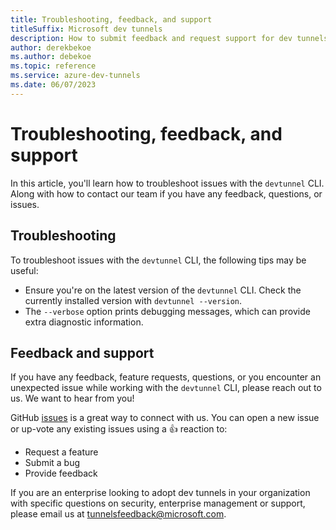 ```yaml
---
title: Troubleshooting, feedback, and support
titleSuffix: Microsoft dev tunnels
description: How to submit feedback and request support for dev tunnels.
author: derekbekoe
ms.author: debekoe
ms.topic: reference
ms.service: azure-dev-tunnels
ms.date: 06/07/2023 
---
```


# Troubleshooting, feedback, and support

In this article, you'll learn how to troubleshoot issues with the `devtunnel` CLI. Along with how to contact our team if you have any feedback, questions, or issues.

## Troubleshooting

To troubleshoot issues with the `devtunnel` CLI, the following tips may be useful:

- Ensure you're on the latest version of the `devtunnel` CLI. Check the currently installed version with `devtunnel --version`.
- The `--verbose` option prints debugging messages, which can provide extra diagnostic information.

## Feedback and support

If you have any feedback, feature requests, questions, or you encounter an unexpected issue while working with the `devtunnel` CLI, please reach out to us. We want to hear from you!

GitHub [issues](https://aka.ms/devtunnels/issues) is a great way to connect with us. You can open a new issue or up-vote any existing issues using a 👍 reaction to:

- Request a feature
- Submit a bug
- Provide feedback

If you are an enterprise looking to adopt dev tunnels in your organization with specific questions on security, enterprise management or support, please email us at tunnelsfeedback@microsoft.com.
